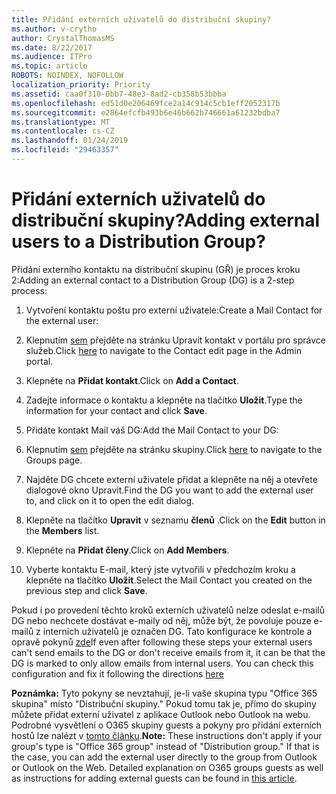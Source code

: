 ```yaml
---
title: Přidání externích uživatelů do distribuční skupiny?
ms.author: v-crytho
author: CrystalThomasMS
ms.date: 8/22/2017
ms.audience: ITPro
ms.topic: article
ROBOTS: NOINDEX, NOFOLLOW
localization_priority: Priority
ms.assetid: caa0f310-0bb7-48e3-8ad2-cb358b53bbba
ms.openlocfilehash: ed51d0e206469fce2a14c914c5cb1eff2052317b
ms.sourcegitcommit: e2864efcfb493b6e46b662b746661a61232bdba7
ms.translationtype: MT
ms.contentlocale: cs-CZ
ms.lasthandoff: 01/24/2019
ms.locfileid: "29463357"
---
```

# <a name="adding-external-users-to-a-distribution-group"></a><span data-ttu-id="c3696-102">Přidání externích uživatelů do distribuční skupiny?</span><span class="sxs-lookup"><span data-stu-id="c3696-102">Adding external users to a Distribution Group?</span></span>

<span data-ttu-id="c3696-103">Přidání externího kontaktu na distribuční skupinu (GŘ) je proces kroku 2:</span><span class="sxs-lookup"><span data-stu-id="c3696-103">Adding an external contact to a Distribution Group (DG) is a 2-step process:</span></span>
  
1. <span data-ttu-id="c3696-104">Vytvoření kontaktu poštu pro externí uživatele:</span><span class="sxs-lookup"><span data-stu-id="c3696-104">Create a Mail Contact for the external user:</span></span>
    
1. <span data-ttu-id="c3696-105">Klepnutím [sem](https://support.office.com/article/https://portal.office.com/adminportal/home.aspx#/Contact) přejděte na stránku Upravit kontakt v portálu pro správce služeb.</span><span class="sxs-lookup"><span data-stu-id="c3696-105">Click [here](https://support.office.com/article/https://portal.office.com/adminportal/home.aspx#/Contact) to navigate to the Contact edit page in the Admin portal.</span></span> 
    
2. <span data-ttu-id="c3696-106">Klepněte na **Přidat kontakt**.</span><span class="sxs-lookup"><span data-stu-id="c3696-106">Click on **Add a Contact**.</span></span>
    
3. <span data-ttu-id="c3696-107">Zadejte informace o kontaktu a klepněte na tlačítko **Uložit**.</span><span class="sxs-lookup"><span data-stu-id="c3696-107">Type the information for your contact and click **Save**.</span></span>
    
2. <span data-ttu-id="c3696-108">Přidáte kontakt Mail váš DG:</span><span class="sxs-lookup"><span data-stu-id="c3696-108">Add the Mail Contact to your DG:</span></span>
    
1. <span data-ttu-id="c3696-109">Klepnutím [sem](https://support.office.com/article/https://portal.office.com/adminportal/home.aspx#/groups) přejděte na stránku skupiny.</span><span class="sxs-lookup"><span data-stu-id="c3696-109">Click [here](https://support.office.com/article/https://portal.office.com/adminportal/home.aspx#/groups) to navigate to the Groups page.</span></span> 
    
2. <span data-ttu-id="c3696-110">Najděte DG chcete externí uživatele přidat a klepněte na něj a otevřete dialogové okno Upravit.</span><span class="sxs-lookup"><span data-stu-id="c3696-110">Find the DG you want to add the external user to, and click on it to open the edit dialog.</span></span>
    
3. <span data-ttu-id="c3696-111">Klepněte na tlačítko **Upravit** v seznamu **členů** .</span><span class="sxs-lookup"><span data-stu-id="c3696-111">Click on the **Edit** button in the **Members** list.</span></span> 
    
4. <span data-ttu-id="c3696-112">Klepněte na **Přidat členy**.</span><span class="sxs-lookup"><span data-stu-id="c3696-112">Click on **Add Members**.</span></span>
    
5. <span data-ttu-id="c3696-113">Vyberte kontaktu E-mail, který jste vytvořili v předchozím kroku a klepněte na tlačítko **Uložit**.</span><span class="sxs-lookup"><span data-stu-id="c3696-113">Select the Mail Contact you created on the previous step and click **Save**.</span></span>
    
<span data-ttu-id="c3696-p101">Pokud i po provedení těchto kroků externích uživatelů nelze odeslat e-mailů DG nebo nechcete dostávat e-maily od něj, může být, že povoluje pouze e-mailů z interních uživatelů je označen DG. Tato konfigurace ke kontrole a opravě pokynů [zde](https://support.office.com/article/https://support.office.com/article/Fix-email-delivery-issues-for-error-code-5-7-133-in-Office-365-991abc19-7756-438f-abcb-39f69b80f284.aspx)</span><span class="sxs-lookup"><span data-stu-id="c3696-p101">If even after following these steps your external users can't send emails to the DG or don't receive emails from it, it can be that the DG is marked to only allow emails from internal users. You can check this configuration and fix it following the directions [here](https://support.office.com/article/https://support.office.com/article/Fix-email-delivery-issues-for-error-code-5-7-133-in-Office-365-991abc19-7756-438f-abcb-39f69b80f284.aspx)</span></span>
  
 <span data-ttu-id="c3696-p102">**Poznámka:** Tyto pokyny se nevztahují, je-li vaše skupina typu "Office 365 skupina" místo "Distribuční skupiny." Pokud tomu tak je, přímo do skupiny můžete přidat externí uživatel z aplikace Outlook nebo Outlook na webu. Podrobné vysvětlení o O365 skupiny guests a pokyny pro přidání externích hostů lze nalézt v [tomto článku](https://support.office.com/article/https://support.office.com/article/Guest-access-in-Office-365-Groups-bfc7a840-868f-4fd6-a390-f347bf51aff6.aspx).</span><span class="sxs-lookup"><span data-stu-id="c3696-p102">**Note:** These instructions don't apply if your group's type is "Office 365 group" instead of "Distribution group." If that is the case, you can add the external user directly to the group from Outlook or Outlook on the Web. Detailed explanation on O365 groups guests as well as instructions for adding external guests can be found in [this article](https://support.office.com/article/https://support.office.com/article/Guest-access-in-Office-365-Groups-bfc7a840-868f-4fd6-a390-f347bf51aff6.aspx).</span></span>
  

